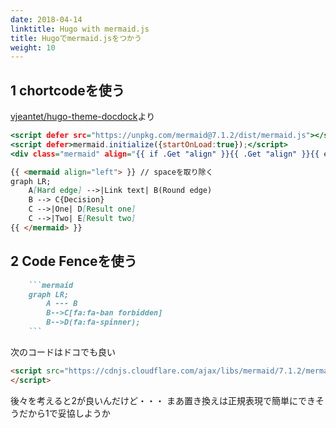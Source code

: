 ```yaml
---
date: 2018-04-14
linktitle: Hugo with mermaid.js
title: Hugoでmermaid.jsをつかう
weight: 10
---
```


## 1 chortcodeを使う

[vjeantet/hugo-theme-docdock](https://github.com/vjeantet/hugo-theme-docdock/blob/master/layouts/shortcodes/mermaid.html)より
```html:shortcodes/mermaid.html
<script defer src="https://unpkg.com/mermaid@7.1.2/dist/mermaid.js"></script>
<script defer>mermaid.initialize({startOnLoad:true});</script>
<div class="mermaid" align="{{ if .Get "align" }}{{ .Get "align" }}{{ else }}center{{ end }}" >{{ safeHTML .Inner  }}</div>
```

```md:contet/post/hoge.md
{{ <mermaid align="left"> }} // spaceを取り除く
graph LR;
    A[Hard edge] -->|Link text| B(Round edge)
    B --> C{Decision}
    C -->|One| D[Result one]
    C -->|Two| E[Result two]
{{ </mermaid> }}
```


## 2 Code Fenceを使う
```md
    ```mermaid
    graph LR;
        A --- B
        B-->C[fa:fa-ban forbidden]
        B-->D(fa:fa-spinner);
    ```
```

次のコードはドコでも良い
```html
<script src="https://cdnjs.cloudflare.com/ajax/libs/mermaid/7.1.2/mermaid.js">
</script>
```


後々を考えると2が良いんだけど・・・
まあ置き換えは正規表現で簡単にできそうだから1で妥協しようか